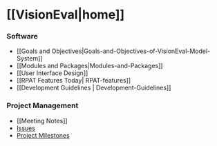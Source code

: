 # [[VisionEval|home]]

### Software
- [[Goals and Objectives|Goals-and-Objectives-of-VisionEval-Model-System]]
- [[Modules and Packages|Modules-and-Packages]]
- [[User Interface Design]]
- [[RPAT Features Today| RPAT-features]]
- [[Development Guidelines | Development-Guidelines]]

### Project Management
 - [[Meeting Notes]]
 - [Issues](https://github.com/gregorbj/VisionEval/issues)
 - [Project Milestones](https://github.com/gregorbj/VisionEval/milestones)